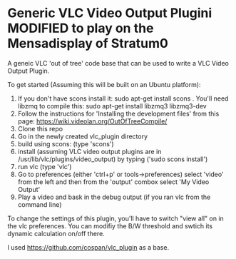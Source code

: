 Generic VLC Video Output Plugini MODIFIED to play on the Mensadisplay of Stratum0
=====================

A geneic VLC 'out of tree' code base that can be used to write a VLC Video Output Plugin.

To get started (Assuming this will be built on an Ubuntu platform):

1. If you don't have scons install it: sudo apt-get install scons . You'll need libzmq to compile this: sudo apt-get install libzmq3 libzmq3-dev
2. Follow the instructions for 'Installing the development files' from this page: https://wiki.videolan.org/OutOfTreeCompile/
2. Clone this repo
3. Go in the newly created vlc_plugin directory
4. build using scons: (type 'scons')
5. install (assuming VLC video output plugins are in /usr/lib/vlc/plugins/video_output) by typing ('sudo scons install')
6. run vlc (type 'vlc')
7. Go to preferences (either 'ctrl+p' or tools->preferences) select 'video' from the left and then from the 'output' combox select 'My Video Output'
8. Play a video and bask in the debug output (if you ran vlc from the command line)

To change the settings of this plugin, you'll have to switch "view all" on in the vlc preferences. You can modifiy the B/W threshold and swtich its dynamic calculation on/off there. 

I used https://github.com/cospan/vlc_plugin as a base.
